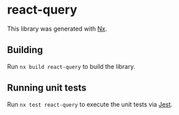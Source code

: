 # react-query

This library was generated with [Nx](https://nx.dev).

## Building

Run `nx build react-query` to build the library.

## Running unit tests

Run `nx test react-query` to execute the unit tests via [Jest](https://jestjs.io).
